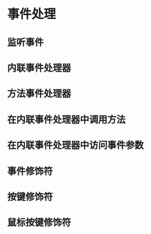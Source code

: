 # 事件处理

## 监听事件

## 内联事件处理器

## 方法事件处理器

## 在内联事件处理器中调用方法

## 在内联事件处理器中访问事件参数

## 事件修饰符

## 按键修饰符

## 鼠标按键修饰符
